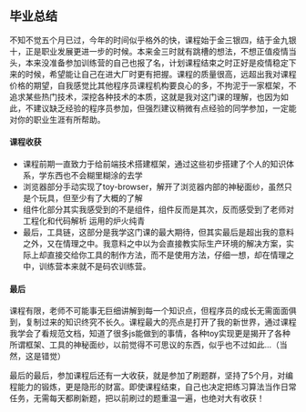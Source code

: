 ## 毕业总结


不知不觉五个月已过，今年的时间似乎格外的快，课程始于金三银四，结于金九银十，正是职业发展更进一步的时候。本来金三时就有跳槽的想法，不想正值疫情当头，本来没准备参加训练营的自己也报了名，计划课程结束之时正好是疫情稳定下来的时候，希望能让自己在进大厂时更有把握。课程的质量很高，远超出我对课程价格的期望，自我感觉比其他程序员课程机构要良心的多，不拘泥于一家框架，不追求某些热门技术，深挖各种技术的本质，这就是我对这门课的理解，也因为如此，不建议缺乏经验的程序员参加，但强烈建议稍微有点经验的同学参加，一定能对你的职业生涯有所帮助。

#### 课程收获

- 课程前期一直致力于给前端技术搭建框架，通过这些初步搭建了个人的知识体系，学东西也不会糊里糊涂的去学
- 浏览器部分手动实现了toy-browser，解开了浏览器内部的神秘面纱，虽然只是个玩具，但至少有了大概的了解
- 组件化部分其实我感受到的不是组件，组件反而是其次，反而感受到了老师对工程化和代码解析 运用的炉火纯青
- 最后，工具链，这部分是我学这门课的最大期待，但其实最后是超出我的意料之外，又在情理之中。我意料之中以为会直接教实际生产环境的解决方案，实际上却直接交给你工具的制作方法，而不是使用方法，仔细一想，却在情理之中，训练营本来就不是码农训练营。

#### 最后

课程有限，老师不可能事无巨细讲解到每一个知识点，但程序员的成长无需面面俱到，复制过来的知识终究不长久。课程最大的亮点是打开了我的新世界，通过课程我学会了看规范文档，知道了很多js能做到的事情，各种toy实现更是揭开了各种所谓框架、工具的神秘面纱，以前觉得不可思议的东西，似乎也不过如此...（当然，这是错觉）

最后的最后，参加课程后还有一大收获，就是参加了刷题群，坚持了5个月，对编程能力的锻炼，更是隐形的财富。即使课程结束，自己也决定把练习算法当作日常任务，无需每天都刷新题，把以前刷过的题重温一遍，也绝对大有收获！